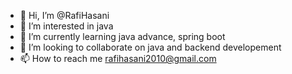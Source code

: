 - 👋 Hi, I’m @RafiHasani
- 👀 I’m interested in java
- 🌱 I’m currently learning java advance, spring boot
- 💞️ I’m looking to collaborate on java and backend developement
- 📫 How to reach me rafihasani2010@gmail.com

<!---
RafiHasani/RafiHasani is a ✨ special ✨ repository because its `README.md` (this file) appears on your GitHub profile.
You can click the Preview link to take a look at your changes.
--->
